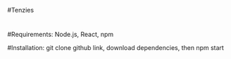 #Tenzies
#

#Requirements: Node.js, React, npm

#Installation: git clone github link, download dependencies, then npm start
